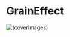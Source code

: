 # GrainEffect


![(coverImages)](http://github.com/enamor/GrainEffect/raw/master/coverImages/cover.gif)